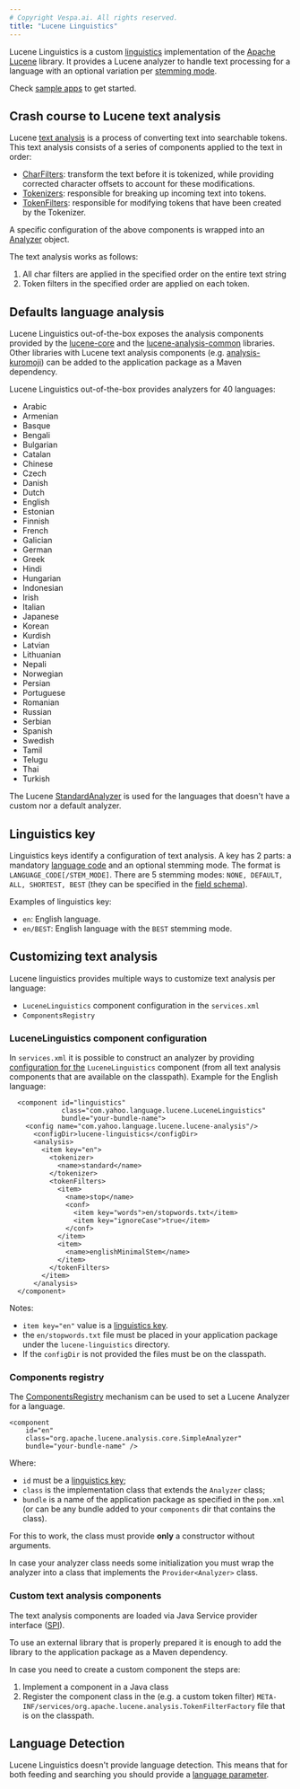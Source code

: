 ```yaml
---
# Copyright Vespa.ai. All rights reserved.
title: "Lucene Linguistics"
---
```


Lucene Linguistics is a custom [linguistics](linguistics.html) implementation of the
[Apache Lucene](https://lucene.apache.org) library.
It provides a Lucene analyzer to handle text processing for a language
with an optional variation per [stemming mode](https://github.com/vespa-engine/vespa/blob/master/linguistics/src/main/java/com/yahoo/language/process/StemMode.java).

Check [sample apps](https://github.com/vespa-engine/sample-apps/tree/master/examples/lucene-linguistics) to
get started.

## Crash course to Lucene text analysis

Lucene [text
analysis](https://lucene.apache.org/core/9_8_0/core/org/apache/lucene/analysis/package-summary.html)
is a process of converting text into searchable tokens.
This text analysis consists of a series of components applied to the text in order:
* [CharFilters](https://lucene.apache.org/core/9_8_0/core/org/apache/lucene/analysis/CharFilter.html):
  transform the text before it is tokenized, while providing corrected character offsets to account for these
  modifications.
* [Tokenizers](https://lucene.apache.org/core/9_8_0/core/org/apache/lucene/analysis/Tokenizer.html):
  responsible for breaking up incoming text into tokens.
* [TokenFilters](https://lucene.apache.org/core/9_8_0/core/org/apache/lucene/analysis/TokenFilter.html):
  responsible for modifying tokens that have been created by the Tokenizer.

A specific configuration of the above components is wrapped into an
[Analyzer](https://lucene.apache.org/core/9_8_0/core/org/apache/lucene/analysis/Analyzer.html) object.

The text analysis works as follows:

1. All char filters are applied in the specified order on the entire text string
2. Token filters in the specified order are applied on each token.

## Defaults language analysis

Lucene Linguistics out-of-the-box exposes the analysis components provided
by the [lucene-core](https://lucene.apache.org/core/9_8_0/core/index.html)
and the
[lucene-analysis-common](https://lucene.apache.org/core/9_8_0/analysis/common/index.html)
libraries.
Other libraries with Lucene text analysis components
(e.g. [analysis-kuromoji](https://lucene.apache.org/core/9_8_0/analysis/kuromoji/index.html))
can be added to the application package as a Maven dependency.

Lucene Linguistics out-of-the-box provides analyzers for 40 languages:
* Arabic
* Armenian
* Basque
* Bengali
* Bulgarian
* Catalan
* Chinese
* Czech
* Danish
* Dutch
* English
* Estonian
* Finnish
* French
* Galician
* German
* Greek
* Hindi
* Hungarian
* Indonesian
* Irish
* Italian
* Japanese
* Korean
* Kurdish
* Latvian
* Lithuanian
* Nepali
* Norwegian
* Persian
* Portuguese
* Romanian
* Russian
* Serbian
* Spanish
* Swedish
* Tamil
* Telugu
* Thai
* Turkish

The Lucene
[StandardAnalyzer](https://lucene.apache.org/core/9_8_0/core/org/apache/lucene/analysis/standard/StandardAnalyzer.html)
is used for the languages that doesn't have a custom nor a default analyzer.

## Linguistics key

Linguistics keys identify a configuration of text analysis.
A key has 2 parts: a mandatory [language code](https://github.com/vespa-engine/vespa/blob/master/linguistics/src/main/java/com/yahoo/language/Language.java) and an optional stemming mode.
The format is `LANGUAGE_CODE[/STEM_MODE]`.
There are 5 stemming modes: `NONE, DEFAULT, ALL, SHORTEST, BEST` (they can be specified in the [field schema](reference/schema-reference.html#stemming)).

Examples of linguistics key:
* `en`: English language.
* `en/BEST`: English language with the `BEST` stemming mode.

## Customizing text analysis

Lucene linguistics provides multiple ways to customize text analysis per language:
* `LuceneLinguistics` component configuration in the `services.xml`
* `ComponentsRegistry`

### LuceneLinguistics component configuration

In `services.xml` it is possible to construct an analyzer by providing
[configuration for the](https://github.com/vespa-engine/vespa/blob/master/lucene-linguistics/src/main/resources/configdefinitions/lucene-analysis.def)
`LuceneLinguistics` component (from all text analysis components that are available on the classpath).
Example for the English language:

```
  <component id="linguistics"
             class="com.yahoo.language.lucene.LuceneLinguistics"
             bundle="your-bundle-name">
    <config name="com.yahoo.language.lucene.lucene-analysis"/>
      <configDir>lucene-linguistics</configDir>
      <analysis>
        <item key="en">
          <tokenizer>
            <name>standard</name>
          </tokenizer>
          <tokenFilters>
            <item>
              <name>stop</name>
              <conf>
                <item key="words">en/stopwords.txt</item>
                <item key="ignoreCase">true</item>
              </conf>
            </item>
            <item>
              <name>englishMinimalStem</name>
            </item>
          </tokenFilters>
        </item>
      </analysis>
  </component>
```

Notes:
* `item key="en"` value is a [linguistics key](#linguistics-key).
* the `en/stopwords.txt` file must be placed in your application package under
  the `lucene-linguistics` directory.
* If the `configDir` is not provided the files must be on the classpath.

### Components registry

The [ComponentsRegistry](jdisc/injecting-components.html#depending-on-all-components-of-a-specific-type)
mechanism can be used to set a Lucene Analyzer for a language.

```
<component
    id="en"
    class="org.apache.lucene.analysis.core.SimpleAnalyzer"
    bundle="your-bundle-name" />
```

Where:
* `id` must be a [linguistics key](#linguistics-key);
* `class` is the implementation class that extends the `Analyzer` class;
* `bundle` is a name of the application package as specified in the `pom.xml`
  (or can be any bundle added to your `components` dir that contains the class).

For this to work, the class must provide **only** a constructor without arguments.

In case your analyzer class needs some initialization you must wrap the analyzer into a class
that implements the `Provider<Analyzer>` class.

### Custom text analysis components

The text analysis components are loaded via Java Service provider interface ([SPI](https://www.baeldung.com/java-spi)).

To use an external library that is properly prepared it is enough to add the
library to the application package as a Maven dependency.

In case you need to create a custom component the steps are:

1. Implement a component in a Java class
2. Register the component class in the (e.g. a custom token filter) `META-INF/services/org.apache.lucene.analysis.TokenFilterFactory`
   file that is on the classpath.

## Language Detection

Lucene Linguistics doesn't provide language detection.
This means that for both feeding and searching you should provide a
[language parameter](reference/query-api-reference.html#model.language).
